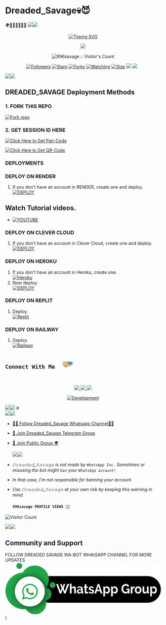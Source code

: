 # Dreaded_Savage💀😈
🌍👨‍💻😈👻🔥🌚
   <a><img src='https://i.imgur.com/LyHic3i.gif'/></a><a><img src='https://telegra.ph/file/880fbc3c4010707795329.jpg'/></a>
<p align="center">
<p align="center">
  <a href="https://git.io/typing-svg"><img src="https://readme-typing-svg.demolab.com?font=EB+Garamond&weight=800&size=28&duration=4000&pause=1000&random=false&width=435&lines=+•★⃝ 𝕯𝖗𝖊𝖆𝖉𝖊𝖉_+𝖘𝖆𝖛𝖆𝖌𝖊-+★⃝•;MULTI-DEVICE+WHATSAPP+BOT;DEVELOPED+BY+𝖑𝖎𝖑𝖏𝖆𝚢+𝖘𝖆𝖛𝖆𝖌𝖊;RELEASED+DATE+12%2F8%2F2024." alt="Typing SVG" /></a>
 </p>
<p align="center">
<img src="https://telegra.ph/file/fef4a57f4a03227f102b6.jpg"/> 
<p align="center"><img src="https://profile-counter.glitch.me/{996savage}/count.svg" alt="996savage :: Visitor's Count" /></p>
<p align="center">
<a href="https://github.com/996savage/followers"><img title="Followers" src="https://img.shields.io/github/followers/996savage?color=red&style=flat-square"></a>
<a href="https://github.com/996savage/Dreaded_Savage/stargazers/"><img title="Stars" src="https://img.shields.io/github/stars/996savage/Dreaded_Savage?color=blue&style=flat-square"></a>
<a href="https://github.com/996savage/Dreaded_Savage/network/members"><img title="Forks" src="https://img.shields.io/github/forks/996savage/Dreaded_Savage?color=red&style=flat-square"></a>
<a href="https://github.com/996savage/Dreaded_Davage/watchers"><img title="Watching" src="https://img.shields.io/github/watchers/996savage/Dreaded_Savage?label=Watchers&color=blue&style=flat-square"></a>
<a href="https://github.com/996savage/Dreaded_Davage"><img title="Size" src="https://img.shields.io/github/repo-size/996savage/Dreaded_Savage?style=flat-square&color=green"></a>
<a href="https://hits.seeyoufarm.com"><img src="https://hits.seeyoufarm.com/api/count/incr/badge.svg?url=https%3A%2F%2Fgithub.com%2F996savage%2FDreade_Savage&count_bg=%2379C83D&title_bg=%23555555&icon=probot.svg&icon_color=%2300FF6D&title=hits&edge_flat=false"/></a>
<a href="https://github.com/996savage/Dreaded_Davage/graphs/commit-activity"><img height="20" src="https://img.shields.io/badge/Maintained%3F-yes-green.svg"></a>&nbsp;&nbsp;
</p>
<p align='center'>
    </p>
<a><img src='https://i.imgur.com/LyHic3i.gif'/></a><a><img src='https://i.imgur.com/LyHic3i.gif'/></a>
<p align="center">

 ## DREADED_SAVAGE Deployment Methods

### 1. FORK THIS REPO

<a href='https://github.com/DeeCeeXxx/Dreaded_Savage/fork' target="_blank"><img alt='Fork repo' src='https://img.shields.io/badge/Fork This Repo-brown?style=for-the-badge&logo=git&logoColor=white'/></a>

### 2. GET SESSION ID HERE
 
<a href="https://savage-session-if3k.onrender.com/pair"><img src="https://img.shields.io/badge/PAIR_CODE-red" alt="Click Here to Get Pair-Code" width="110"></a>   

<a href="https://savage-session-if3k.onrender.com/wasiqr"><img src="https://img.shields.io/badge/QR CODE-blue" alt="Click Here to Get QR-Code" width="90"></a>
### DEPLOYMENTS


### DEPLOY ON RENDER

1. If you don't have an account in RENDER, create one and deploy.
    <br>
    <a href='https://dashboard.render.com/select-repo?type=web' target="_blank"><img alt='DEPLOY' src='https://img.shields.io/badge/-DEPLOY-black?style=for-the-badge&logo=render&logoColor=white'/></a>
## Watch Tutorial videos.
* [![YOUTUBE](https://img.shields.io/badge/HOW_TO_DEPLOY-red?style=for-the-badge&logo=youtube&logoColor=white)](https://youtu.be/PFYaqnuFKi8?si=clmY9NehWGACP1AM)


### DEPLOY ON CLEVER CLOUD

1. If you don't have an account in Clever Cloud, create one and deploy.
    <br>
    <a href='https://api.clever-cloud.com/v2/sessions/signup?subscription_source=cta-home-signup' target="_blank"><img alt='DEPLOY' src='https://img.shields.io/badge/-DEPLOY-orange?style=for-the-badge&logo=clever-cloud&logoColor=white'/></a>

### DEPLOY ON HEROKU

1. If you don't have an account in Heroku, create one.
    <br>
    <a href='https://signup.heroku.com/' target="_blank"><img alt='Heroku' src='https://img.shields.io/badge/-Create-purple?style=for-the-badge&logo=heroku&logoColor=white'/></a>
2. Now deploy.
    <br>
    <a href='https://dashboard.heroku.com/new?template=https://github.com/996savage/Dreaded_Savage' target="_blank"><img alt='DEPLOY' src='https://img.shields.io/badge/-DEPLOY-purple?style=for-the-badge&logo=heroku&logoColor=white'/></a>
### DEPLOY ON REPLIT
1. Deploy.
    <br>
    <a href='https://replit.com/github/996savage/Dreade_Savage' target="_blank"><img alt='Replit' src='https://img.shields.io/badge/-Deploy-red?style=for-the-badge&logo=replit&logoColor=white'/></a>
### DEPLOY ON RAILWAY
1. Deploy.
    <br>
    <a href='https://railway.com/github/996savage/Dreaded_Savage' target="_blank"><img alt='Railway' src='https://img.shields.io/badge/-Deploy-green?style=for-the-badge&logo=railway&logoColor=white'/></a>

## ```Connect With Me```<img src="https://github.com/0xAbdulKhalid/0xAbdulKhalid/raw/main/assets/mdImages/handshake.gif" width ="80"></h1> 
 <br> 
<p align="center">
<a href="https://wa.me/254785118507"><img src="https://img.shields.io/badge/Contact David-25D366?style=for-the-badge&logo=whatsapp&logoColor=white" />
<a href="https://whatsapp.com/channel/0029VagAm55K5cDIUJ7JZ71N"><img src="https://img.shields.io/badge/Join Official Channel-25D366?style=for-the-badge&logo=whatsapp&logoColor=white" />
<a href="https://t.me/Liljaysavage"><img src="https://img.shields.io/badge/Telegram-0088cc?style=for-the-badge&logo=telegram&logoColor=white" /><br>
<p align="center">
<img alt="Development" width="250" src="https://media2.giphy.com/media/W9tBvzTXkQopi/giphy.gif?cid=6c09b952xu6syi1fyqfyc04wcfk0qvqe8fd7sop136zxfjyn&ep=v1_internal_gif_by_id&rid=giphy.gif&ct=g" /> </p>
<a><img src='https://i.imgur.com/LyHic3i.gif'/></a><a><img src='https://i.imgur.com/LyHic3i.gif'/></a>
# 

<br>
<a><img src='https://i.imgur.com/LyHic3i.gif'/></a><a><img src='https://i.imgur.com/LyHic3i.gif'/></a>

* [🧑‍💻 Follow Dreaded_Savage Whatsapp Channel🧑‍💻](https://whatsapp.com/channel/0029VagAm55K5cDIUJ7JZ71N)

* [👻 Join Dreaded_Savage Telegram Group ](https://t.me/Liljaysavage)

* [🫴 Join Public Group 🌍](https://chat.whatsapp.com/F35crRpTP6cImynsyq8J5s)

  <a><img src='https://i.imgur.com/LyHic3i.gif'/></a><a><img src='https://i.imgur.com/LyHic3i.gif'/></a>
  

- *𝙳𝚛𝚎𝚊𝚍𝚎𝚍_𝚂𝚊𝚟𝚊𝚐𝚎 is not made by `WhatsApp Inc.` Sometimes or misusing the bot might `ban` your `WhatsApp account!`*
- *In that case, I'm not responsible for banning your account.*
- *Use 𝙳𝚛𝚎𝚊𝚍𝚎𝚍_𝚂𝚊𝚟𝚊𝚐𝚎 at your own risk by keeping this warning in mind.*
  
  #### ```996savage PROFILE VIEWS 👨‍💻```
![Visitor Count](https://profile-counter.glitch.me/DeeCeeXxx/count.svg)

<a><img src='https://i.imgur.com/LyHic3i.gif'/></a><a><img src='https://i.imgur.com/LyHic3i.gif'/></a>

## Community and Support

FOLLOW DREADED SAVAGE WA-BOT WHAtSAPP CHANNEL FOR MORE UPDATES
[![JOIN WHATSAPP GROUP](https://raw.githubusercontent.com/Neeraj-x0/Neeraj-x0/main/photos/suddidina-join-whatsapp.png)](https://whatsapp.com/channel/0029VagAm55K5cDIUJ7JZ71N))

